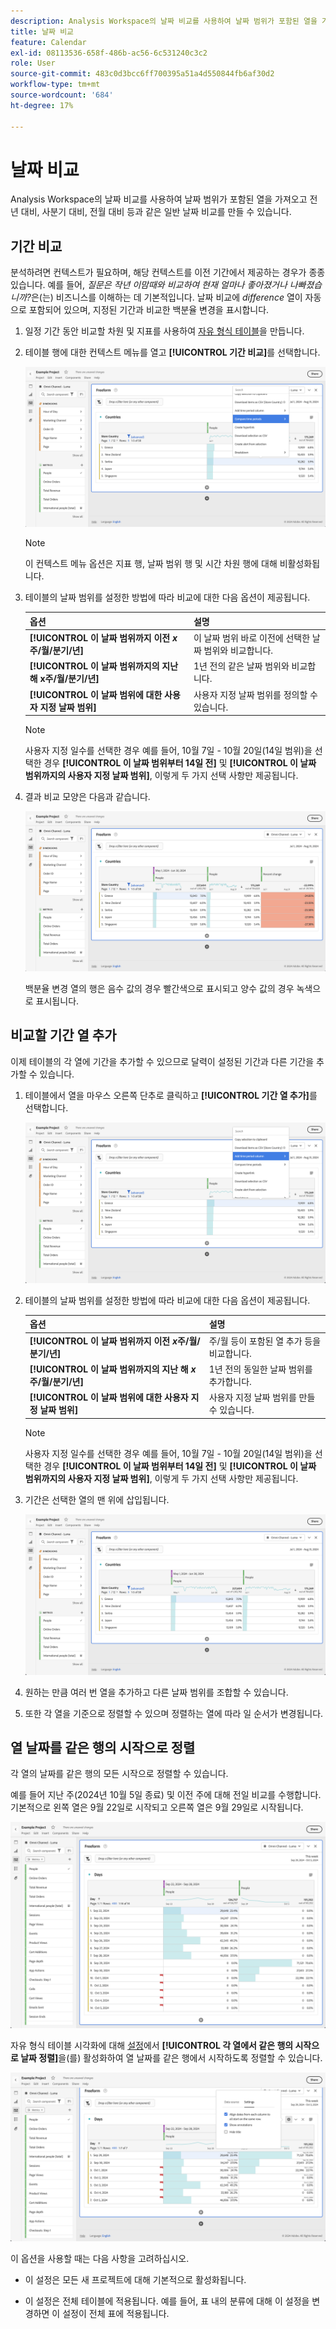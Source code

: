 ```yaml
---
description: Analysis Workspace의 날짜 비교를 사용하여 날짜 범위가 포함된 열을 가져오고 전년 대비, 사분기 대비, 전월 대비 등과 같은 일반 날짜 비교를 만들 수 있습니다.
title: 날짜 비교
feature: Calendar
exl-id: 08113536-658f-486b-ac56-6c531240c3c2
role: User
source-git-commit: 483c0d3bcc6ff700395a51a4d550844fb6af30d2
workflow-type: tm+mt
source-wordcount: '684'
ht-degree: 17%

---
```


# 날짜 비교

Analysis Workspace의 날짜 비교를 사용하여 날짜 범위가 포함된 열을 가져오고 전년 대비, 사분기 대비, 전월 대비 등과 같은 일반 날짜 비교를 만들 수 있습니다.

## 기간 비교

분석하려면 컨텍스트가 필요하며, 해당 컨텍스트를 이전 기간에서 제공하는 경우가 종종 있습니다. 예를 들어, *질문은 작년 이맘때와 비교하여 현재 얼마나 좋아졌거나 나빠졌습니까?*&#x200B;은(는) 비즈니스를 이해하는 데 기본적입니다. 날짜 비교에 *difference* 열이 자동으로 포함되어 있으며, 지정된 기간과 비교한 백분율 변경을 표시합니다.

1. 일정 기간 동안 비교할 차원 및 지표를 사용하여 [자유 형식 테이블](/help/analysis-workspace/visualizations/freeform-table/freeform-table.md)을 만듭니다.
1. 테이블 행에 대한 컨텍스트 메뉴를 열고 **[!UICONTROL 기간 비교]**&#x200B;를 선택합니다.

   ![기간 비교가 선택된 테이블 행](assets/compare-time.png)

   >[!NOTE]
   >
   >이 컨텍스트 메뉴 옵션은 지표 행, 날짜 범위 행 및 시간 차원 행에 대해 비활성화됩니다.

1. 테이블의 날짜 범위를 설정한 방법에 따라 비교에 대한 다음 옵션이 제공됩니다.

   | 옵션 | 설명 |
   |---|---|
   | **[!UICONTROL 이 날짜 범위까지 이전 *x*주/월/분기/년]** | 이 날짜 범위 바로 이전에 선택한 날짜 범위와 비교합니다. |
   | **[!UICONTROL 이 날짜 범위까지의 지난 해 x주/월/분기/년]** | 1년 전의 같은 날짜 범위와 비교합니다. |
   | **[!UICONTROL 이 날짜 범위에 대한 사용자 지정 날짜 범위]** | 사용자 지정 날짜 범위를 정의할 수 있습니다. |

   >[!NOTE]
   >
   >사용자 지정 일수를 선택한 경우 예를 들어, 10월 7일 - 10월 20일(14일 범위)을 선택한 경우 **[!UICONTROL 이 날짜 범위부터 14일 전]** 및 **[!UICONTROL 이 날짜 범위까지의 사용자 지정 날짜 범위]**, 이렇게 두 가지 선택 사항만 제공됩니다.

1. 결과 비교 모양은 다음과 같습니다.

   ![날짜 범위와 변경 비율을 비교하는 자유 형식 테이블](assets/compare-time-result.png)

   백분율 변경 열의 행은 음수 값의 경우 빨간색으로 표시되고 양수 값의 경우 녹색으로 표시됩니다.

## 비교할 기간 열 추가

이제 테이블의 각 열에 기간을 추가할 수 있으므로 달력이 설정된 기간과 다른 기간을 추가할 수 있습니다.

1. 테이블에서 열을 마우스 오른쪽 단추로 클릭하고 **[!UICONTROL 기간 열 추가]**&#x200B;를 선택합니다.

   ![](assets/add-time-period-column.png)

1. 테이블의 날짜 범위를 설정한 방법에 따라 비교에 대한 다음 옵션이 제공됩니다.

   | 옵션 | 설명 |
   |---|---|
   | **[!UICONTROL 이 날짜 범위까지 이전 *x*주/월/분기/년]** | 주/월 등이 포함된 열 추가 등을 비교합니다. |
   | **[!UICONTROL 이 날짜 범위까지의 지난 해 *x*주/월/분기/년]** | 1년 전의 동일한 날짜 범위를 추가합니다. |
   | **[!UICONTROL 이 날짜 범위에 대한 사용자 지정 날짜 범위]** | 사용자 지정 날짜 범위를 만들 수 있습니다. |

   >[!NOTE]
   >
   >사용자 지정 일수를 선택한 경우 예를 들어, 10월 7일 - 10월 20일(14일 범위)을 선택한 경우 **[!UICONTROL 이 날짜 범위부터 14일 전]** 및 **[!UICONTROL 이 날짜 범위까지의 사용자 지정 날짜 범위]**, 이렇게 두 가지 선택 사항만 제공됩니다.

1. 기간은 선택한 열의 맨 위에 삽입됩니다.

   ![현재 일정 기간과 이전 달력의 발생 횟수를 보여 주는 자유 형식 테이블입니다.](assets/add-time-period-column2.png)

1. 원하는 만큼 여러 번 열을 추가하고 다른 날짜 범위를 조합할 수 있습니다.

1. 또한 각 열을 기준으로 정렬할 수 있으며 정렬하는 열에 따라 일 순서가 변경됩니다.

## 열 날짜를 같은 행의 시작으로 정렬

각 열의 날짜를 같은 행의 모든 시작으로 정렬할 수 있습니다.

예를 들어 지난 주(2024년 10월 5일 종료) 및 이전 주에 대해 전일 비교를 수행합니다. 기본적으로 왼쪽 열은 9월 22일로 시작되고 오른쪽 열은 9월 29일로 시작됩니다.

![날짜가 정렬되지 않음](assets/not-align-dates.png)

자유 형식 테이블 시각화에 대해 [설정](/help/analysis-workspace/visualizations/freeform-table/freeform-table.md#settings-1)에서 **[!UICONTROL 각 열에서 같은 행의 시작으로 날짜 정렬]**&#x200B;을(를) 활성화하여 열 날짜를 같은 행에서 시작하도록 정렬할 수 있습니다.

![](assets/align-dates.png)

이 옵션을 사용할 때는 다음 사항을 고려하십시오.

* 이 설정은 모든 새 프로젝트에 대해 기본적으로 활성화됩니다.

* 이 설정은 전체 테이블에 적용됩니다. 예를 들어, 표 내의 분류에 대해 이 설정을 변경하면 이 설정이 전체 표에 적용됩니다.

